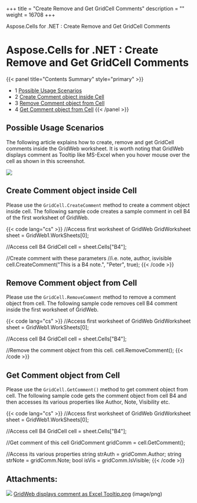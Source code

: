 +++
title = "Create Remove and Get GridCell Comments" 
description = "" 
weight = 16708 
+++

Aspose.Cells for .NET : Create Remove and Get GridCell Comments  

# Aspose.Cells for .NET : Create Remove and Get GridCell Comments


{{< panel title="Contents Summary" style="primary" >}}
*   1 [Possible Usage Scenarios](#CreateRemoveandGetGridCellComments-PossibleUsageScenarios)
*   2 [Create Comment object inside Cell](#CreateRemoveandGetGridCellComments-CreateCommentobjectinsideCell)
*   3 [Remove Comment object from Cell](#CreateRemoveandGetGridCellComments-RemoveCommentobjectfromCell)
*   4 [Get Comment object from Cell](#CreateRemoveandGetGridCellComments-GetCommentobjectfromCell)
{{< /panel >}}
 

## Possible Usage Scenarios

The following article explains how to create, remove and get GridCell comments inside the GridWeb worksheet. It is worth noting that GridWeb displays comment as Tooltip like MS-Excel when you hover mouse over the cell as shown in this screenshot.

![](https://docs2.aspose.com/cells/net/attachments/50266181/50528371.png)

## Create Comment object inside Cell

Please use the `GridCell.CreateComment` method to create a comment object inside cell. The following sample code creates a sample comment in cell B4 of the first worksheet of GridWeb.

{{< code lang="cs" >}}
//Access first worksheet of GridWeb
GridWorksheet sheet = GridWeb1.WorkSheets[0];

//Access cell B4
GridCell cell = sheet.Cells["B4"];

//Create comment with these parameters
//i.e. note, author, isvisible
cell.CreateComment("This is a B4 note.", "Peter", true);
{{< /code >}}

## Remove Comment object from Cell

Please use the `GridCell.RemoveComment` method to remove a comment object from cell. The following sample code removes cell B4 comment inside the first worksheet of GridWeb.

{{< code lang="cs" >}}
//Access first worksheet of GridWeb
GridWorksheet sheet = GridWeb1.WorkSheets[0];

//Access cell B4
GridCell cell = sheet.Cells["B4"];

//Remove the comment object from this cell.
cell.RemoveComment();
{{< /code >}}

## Get Comment object from Cell

Please use the `GridCell.GetComment()` method to get comment object from cell. The following sample code gets the comment object from cell B4 and then accesses its various properties like Author, Note, Visibility etc.

{{< code lang="cs" >}}
//Access first worksheet of GridWeb
GridWorksheet sheet = GridWeb1.WorkSheets[0];

//Access cell B4
GridCell cell = sheet.Cells["B4"];

//Get comment of this cell
GridComment gridComm = cell.GetComment();

//Access its various properties
string strAuth = gridComm.Author;
string strNote = gridComm.Note;
bool isVis = gridComm.IsVisible;
{{< /code >}}

## Attachments:

![](https://docs2.aspose.com/cells/net/images/icons/bullet_blue.gif) [GridWeb displays comment as Excel Tooltip.png](https://docs2.aspose.com/cells/net/attachments/50266181/50528371.png) (image/png)  

